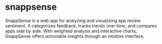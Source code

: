 # snappsense
SnappSense is a web app for analyzing and visualizing app review sentiment. It categorizes feedback, tracks trends over time, and compares apps side by side. With weighted analysis and interactive charts, SnappSense offers actionable insights through an intuitive interface.
